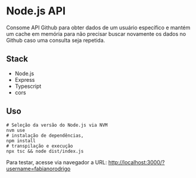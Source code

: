 # Node.js API

Consome API Github para obter dados de um usuário específico e mantém um cache em memória para não precisar buscar novamente os dados no Github caso uma consulta seja repetida.

## Stack

- Node.js
- Express
- Typescript
- cors

## Uso

```shell
# Seleção da versão do Node.js via NVM
nvm use
# instalação de dependências,
npm install
# transpilação e execução
npx tsc && node dist/index.js
```

Para testar, acesse via navegador a URL: [http://localhost:3000/?username=fabianorodrigo](http://localhost:3000/?username=fabianorodrigo)
